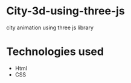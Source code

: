 # City-3d-using-three-js

city animation using three js library

# Technologies used

* Html
* CSS

